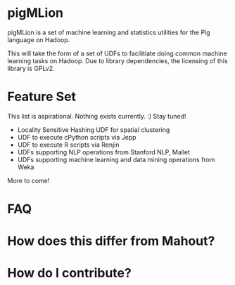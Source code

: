 pigMLion
========

pigMLion is a set of machine learning and statistics utilities for the
Pig language on Hadoop.

This will take the form of a set of UDFs to facilitiate doing common
machine learning tasks on Hadoop.  Due to library dependencies, the
licensing of this library is GPLv2.

Feature Set
===========

This list is aspirational.  Nothing exists currently. :)  Stay tuned!

* Locality Sensitive Hashing UDF for spatial clustering
* UDF to execute cPython scripts via Jepp
* UDF to execute R scripts via Renjin
* UDFs supporting NLP operations from Stanford NLP, Mallet
* UDFs supporting machine learning and data mining operations from Weka

More to come!

FAQ
=====

# How does this differ from Mahout?
# How do I contribute?
